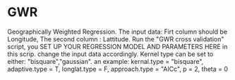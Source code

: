 # GWR
Geographically Weighted Regression.
The input data: Firt column should be Longitude, The second column : Lattitude.
Run the "GWR cross validation" script, you SET UP YOUR REGRESSION MODEL AND PARAMETERS HERE in this scrip. change the input data accordingly.
Kernel type can be set to either: "bisquare","gaussian".
an example:
kernal.type = "bisquare",
adaptive.type = T,
longlat.type = F,
approach.type = "AICc",
p = 2,
theta = 0
